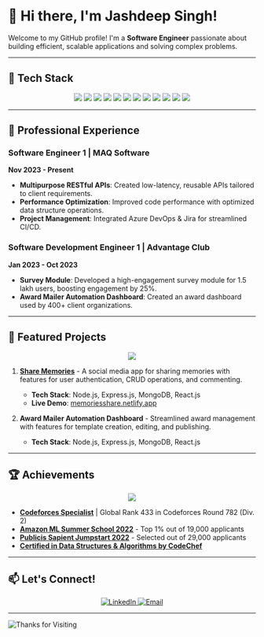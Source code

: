 # 🌟 Hi there, I'm Jashdeep Singh! 

Welcome to my GitHub profile! I'm a **Software Engineer** passionate about building efficient, scalable applications and solving complex problems.

---

## 🔧 Tech Stack

<!-- Badges for quick tech overview --> <p align="center"> <img src="https://img.shields.io/badge/Java-007396?style=for-the-badge&logo=java&logoColor=white"/> <img src="https://img.shields.io/badge/SpringBoot-6DB33F?style=for-the-badge&logo=spring&logoColor=white"/> <img src="https://img.shields.io/badge/React-61DAFB?style=for-the-badge&logo=react&logoColor=black"/> <img src="https://img.shields.io/badge/Node.js-339933?style=for-the-badge&logo=nodedotjs&logoColor=white"/> <img src="https://img.shields.io/badge/Express.js-000000?style=for-the-badge&logo=express&logoColor=white"/> <img src="https://img.shields.io/badge/Django-092E20?style=for-the-badge&logo=django&logoColor=white"/> <img src="https://img.shields.io/badge/Flask-000000?style=for-the-badge&logo=flask&logoColor=white"/> <img src="https://img.shields.io/badge/Python-3776AB?style=for-the-badge&logo=python&logoColor=white"/> <img src="https://img.shields.io/badge/MongoDB-47A248?style=for-the-badge&logo=mongodb&logoColor=white"/> <img src="https://img.shields.io/badge/Data%20Structures%20&%20Algorithms-61DAFB?style=for-the-badge&logo=code&logoColor=black"/> <img src="https://img.shields.io/badge/Azure-0078D4?style=for-the-badge&logo=microsoftazure&logoColor=white"/> <img src="https://img.shields.io/badge/Docker-2496ED?style=for-the-badge&logo=docker&logoColor=white"/> </p>
---

## 💼 Professional Experience

### Software Engineer 1 | MAQ Software
**Nov 2023 - Present**
- **Multipurpose RESTful APIs**: Created low-latency, reusable APIs tailored to client requirements.
- **Performance Optimization**: Improved code performance with optimized data structure operations.
- **Project Management**: Integrated Azure DevOps & Jira for streamlined CI/CD.

### Software Development Engineer 1 | Advantage Club
**Jan 2023 - Oct 2023**
- **Survey Module**: Developed a high-engagement survey module for 1.5 lakh users, boosting engagement by 25%.
- **Award Mailer Automation Dashboard**: Created an award dashboard used by 400+ client organizations.

---

## 🌟 Featured Projects

<p align="center">
  <img src="https://img.icons8.com/emoji/48/000000/star-emoji.png"/>
</p>

1. **[Share Memories](https://github.com/JASHD12/Share-Memories)** - A social media app for sharing memories with features for user authentication, CRUD operations, and commenting.
   - **Tech Stack**: Node.js, Express.js, MongoDB, React.js
   - **Live Demo**: [memoriesshare.netlify.app](https://memoriesshare.netlify.app/)

2. **Award Mailer Automation Dashboard** - Streamlined award management with features for template creation, editing, and publishing.
   - **Tech Stack**: Node.js, Express.js, MongoDB, React.js

---

## 🏆 Achievements

<p align="center">
  <img src="https://img.icons8.com/color/48/000000/trophy.png"/>
</p>

- **[Codeforces Specialist](https://codeforces.com/profile/coder_7777)** | Global Rank 433 in Codeforces Round 782 (Div. 2)
- **[Amazon ML Summer School 2022](https://drive.google.com/file/d/15bHUgHYw3bH8rPSpmUJOLxF0grF4YFu6/view)** - Top 1% out of 19,000 applicants
- **[Publicis Sapient Jumpstart 2022](https://unstop.com/certificate-preview/8f3b899c-dc45-4b61-ad82-d6b69e543bcf)** - Selected out of 29,000 applicants
- **[Certified in Data Structures & Algorithms by CodeChef](https://www.codechef.com/certificates/public/26cd1f7)**

---

## 📫 Let's Connect!

<p align="center">
  <a href="http://www.linkedin.com/in/jashdeep-singh-78a280196">
    <img src="https://img.shields.io/badge/LinkedIn-0077B5?style=for-the-badge&logo=linkedin&logoColor=white" alt="LinkedIn"/>
  </a>
  <a href="mailto:jashdeep188@gmail.com">
    <img src="https://img.shields.io/badge/Email-D14836?style=for-the-badge&logo=gmail&logoColor=white" alt="Email"/>
  </a>
</p>

---

![Thanks for Visiting](https://img.shields.io/badge/Thanks%20for%20visiting!-%F0%9F%91%8B-brightgreen?style=for-the-badge)
